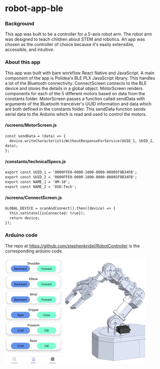 # robot-app-ble

### Background

This app was built to be a controller for a 5-axis robot arm. The robot arm was designed to teach children about STEM and robotics. An app was chosen as the controller of choice because it's easily extensible, accessible, and intuitive.

### About this app

This app was built with bare workflow React Native and JavaScript. A main component of the app is Polidea's BLE PLX JavaScript library. This handles a lot of the Bluetooth connectivity. ConnectScreen connects to the BLE device and stores the details in a global object. MotorScreen renders components for each of the 5 different motors based on data from the constants folder. MotorScreen passes a function called sendData with arguments of the Bluetooth tranceiver's UUID information and data which are both defined in the constants folder. This sendData function sends serial data to the Arduino which is read and used to control the motors.

#### /screens/MotorScreen.js
```
const sendData = (data) => {
  device.writeCharacteristicWithoutResponseForService(UUID_1, UUID_2, data);
};
```

#### /constants/technicalSpecs.js
```
export const UUID_1 = '0000FFE0-0000-1000-8000-00805F9B34FB';
export const UUID_2 = '0000FFE0-0000-1000-8000-00805F9B34FB';
export const NAME_1 = 'HM-10';
export const NAME_2 = 'DSD-Tech';
```

#### /screens/ConnectScreen.js
```
GLOBAL_DEVICE = scanAndConnect().then((device) => {
  this.setState({isConnected: true});
  return device;
});
```
    
### Arduino code

The repo at https://github.com/stephenkridel/RobotController is the corresponding arduino code.

<img src="https://github.com/stephenkridel/robot-app-ble/blob/master/images/app.PNG" align="center" height=350>

<img src="https://github.com/stephenkridel/robot-app-ble/blob/master/images/robot.PNG" align="center" height=350>
